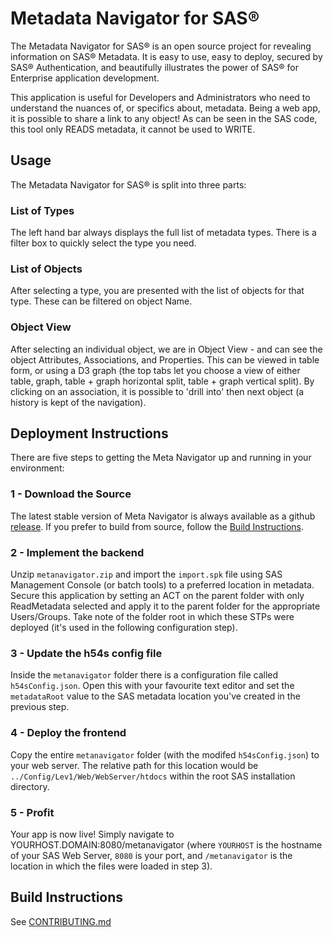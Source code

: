# Metadata Navigator for SAS®

The Metadata Navigator for SAS® is an open source project for revealing information on SAS® Metadata.
It is easy to use, easy to deploy, secured by SAS® Authentication, and beautifully illustrates the power of SAS® for Enterprise application development.

This application is useful for Developers and Administrators who need to understand the nuances of, or specifics about, metadata.  Being a web app, it is possible to share a link to any object!  As can be seen in the SAS code, this tool only READS metadata, it cannot be used to WRITE.

## Usage
The Metadata Navigator for SAS® is split into three parts:

### List of Types

The left hand bar always displays the full list of metadata types.  There is a filter box to quickly select the type you need.

### List of Objects

After selecting a type, you are presented with the list of objects for that type.  These can be filtered on object Name.

### Object View

After selecting an individual object, we are in Object View - and can see the object Attributes, Associations, and Properties.  This can be viewed in table form, or using a D3 graph (the top tabs let you choose a view of either table, graph, table + graph horizontal split, table + graph vertical split).  By clicking on an association, it is possible to 'drill into' then next object (a history is kept of the navigation).

## Deployment Instructions

There are five steps to getting the Meta Navigator up and running in your environment:

### 1 - Download the Source

The latest stable version of Meta Navigator is always available as a github [release](https://github.com/Boemska/metanav/releases).  If you prefer to build from source, follow the [Build Instructions](https://github.com/Boemska/meta-navigator/blob/master/CONTRIBUTING.md).

### 2 - Implement the backend

Unzip `metanavigator.zip` and import the `import.spk` file using SAS Management Console (or batch tools) to a preferred location in metadata.  Secure this application by setting an ACT on the parent folder with only ReadMetadata selected and apply it to the parent folder for the appropriate Users/Groups.  Take note of the folder root in which these STPs were deployed (it's used in the following configuration step).

### 3 - Update the h54s config file

Inside the `metanavigator` folder there is a configuration file called `h54sConfig.json`.  Open this with your favourite text editor and set the `metadataRoot` value to the SAS metadata location you've created in the previous step.

### 4 - Deploy the frontend

Copy the entire `metanavigator` folder (with the modifed `h54sConfig.json`) to your web server.  The relative path for this location would be `../Config/Lev1/Web/WebServer/htdocs` within the root SAS installation directory.


### 5 - Profit

Your app is now live!  Simply navigate to YOURHOST.DOMAIN:8080/metanavigator (where `YOURHOST` is the hostname of your SAS Web Server, `8080` is your port, and `/metanavigator` is the location in which the files were loaded in step 3).

## Build Instructions

See [CONTRIBUTING.md](https://github.com/Boemska/meta-navigator/blob/master/CONTRIBUTING.md)


